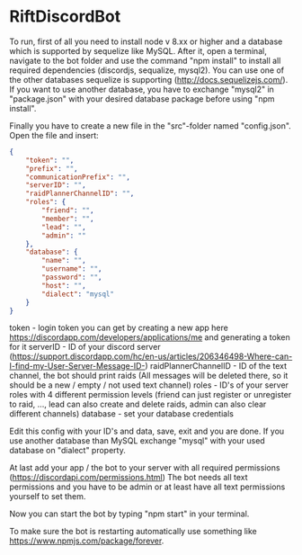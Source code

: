 # RiftDiscordBot

To run, first of all you need to install node v 8.xx or higher and a database which is supported by sequelize like MySQL.
After it, open a terminal, navigate to the bot folder and use the command "npm install" to install all required dependencies (discordjs, sequalize, mysql2).
You can use one of the other databases sequelize is supporting (http://docs.sequelizejs.com/).
If you want to use another database, you have to exchange "mysql2" in "package.json" with your desired database package before using "npm install".

Finally you have to create a new file in the "src"-folder named "config.json".
Open the file and insert:

```json
{
    "token": "",
    "prefix": "",
    "communicationPrefix": "",
    "serverID": "",
    "raidPlannerChannelID": "",
    "roles": {
        "friend": "",
        "member": "",
        "lead": "",
        "admin": ""
    },
    "database": {
        "name": "",
        "username": "",
        "password": "",
        "host": "",
        "dialect": "mysql"
    }
}
```

token                   - login token you can get by creating a new app here
                          https://discordapp.com/developers/applications/me and generating a token for it
serverID                - ID of your discord server
                          (https://support.discordapp.com/hc/en-us/articles/206346498-Where-can-I-find-my-User-Server-Message-ID-)
raidPlannerChannelID    - ID of the text channel, the bot should print raids
                          (All messages will be deleted there, so it should be a new / empty / not used text channel)
roles                   - ID's of your server roles with 4 different permission levels 
                          (friend can just register or unregister to raid, ..., lead can also create and delete raids,
                          admin can also clear different channels)
database                - set your database credentials

Edit this config with your ID's and data, save, exit and you are done.
If you use another database than MySQL exchange "mysql" with your used database on "dialect" property.

At last add your app / the bot to your server with all required permissions (https://discordapi.com/permissions.html)
The bot needs all text permissions and you have to be admin or at least have all text permissions yourself to set them.

Now you can start the bot by typing "npm start" in your terminal.

To make sure the bot is restarting automatically use something like https://www.npmjs.com/package/forever.
 